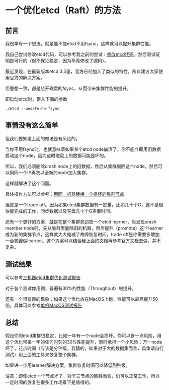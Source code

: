 
# 一个优化etcd（Raft）的方法

## 前言

我很早有一个想法，就是能不能etcd不用fsync，这样就可以提升集群性能。

我自己尝试修改etcd代码，可以参考我之前的尝试：[修改etcd代码](three-lines-code.md)，然后测试证明是可行的（但不保证稳定，因为毕竟修改了源码）。

最近发现，在最新版本etcd 3.5里，官方已经加入了类似的特性，所以建议大家使用官方的解决方案。

但思想一致，都是绕开磁盘的fsync，从而带来集群性能的提升。

即启动etcd时，带入下面的参数
```
./etcd --unsafe-no-fsync
```

## 事情没有这么简单

但我们要知道上面的做法是有风险的。

当你不用fsync时，也就意味着如果某个etcd node崩溃了，你不能立即用旧数据启动这个node，因为这时磁盘上的数据可能是坏的。

所以，我们必须删除crash node上的旧数据，然后从集群删除这个node，然后可以用同一个IP再次以全新的node加入集群。

这样就解决了这个问题。

具体操作方法可以参考：[用同一机器替换一个损坏的集群节点](replace-on-same-machine.md)

但这是一个trade off。因为如果etcd集群数据有一定量，比如几十个G，这不是很快能完成的工作，同步数据以及写盘几十个G需要时间。

还有一个更好的方案，就是在整个集群旁边放一个etcd learner，当发现crash member node时，先从集群里删除旧的机器，然后提升（promote）这个learner成为新的集群节点，这样就大大缩减了故障恢复时间，trade off是你需要多增加一台机器做learner。这个方案可以结合我上面的文档再参考官方文档去做，并不复杂。

## 测试结果

可以参考[三机器etcd集群优化测试报告](Three-nodes-benchmark.md)

对于各个测试你用例，普遍有30%的性能（Throughput）的提升。

还有一个很有趣的现象：如果这个优化放在MacOS上跑，性能可以最高提升50倍。具体可以参考[单机MacOS测试报告](One-node-benchmark.md)

## 总结

假设你的etcd集群很稳定，比如一年有一个node会损坏。你可以冒一点风险，用这个优化带来一年的任何时刻的30%性能提升，同时承担一个小风险：万一node坏了，花点时间（应该是分钟级，我猜的，如果对于大的数据集而言，具体请自行测试）用上面的工具来恢复整个集群。

如果进一步用learner解决方案，集群恢复时间可以降低到秒级。

注意：即使etcd一个节点坏了，对于三节点的集群而言，仍可以正常工作，所以一定时间的恢复在很多工作场景下是值得的。
